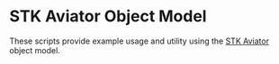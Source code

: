 # STK Aviator Object Model

These scripts provide example usage and utility using the [STK Aviator](https://help.agi.com/stk/index.htm#aviator.htm) object model.

